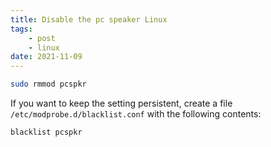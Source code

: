 ```yaml
---
title: Disable the pc speaker Linux
tags:
    - post
    - linux
date: 2021-11-09
---
```


```bash
sudo rmmod pcspkr
```
<!-- excerpt -->

If you want to keep the setting persistent, create a file `/etc/modprobe.d/blacklist.conf` with the following contents:
```
blacklist pcspkr
```
